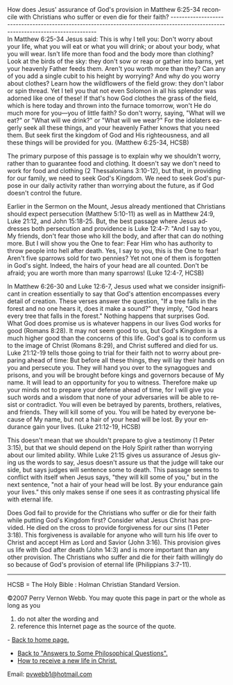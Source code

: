  <head> <title>(PVW) Why is God invisible?</title> <meta content="IE=9" http-equiv="X-UA-Compatible"></meta> <link href="css/page_style.css" rel="stylesheet" type="text/css"></link> </head><body lang="EN-US"><div class="page_style">How does Jesus' assurance of God's provision in Matthew 6:25-34 reconcile with Christians who suffer or even die for their faith?
---------------------------------------------------------------------------------------------------------------------------------

<div class="p">In Matthew 6:25-34 Jesus said: This is why I tell you: Don't worry about your life, what you will eat or what you will drink; or about your body, what you will wear. Isn't life more than food and the body more than clothing? Look at the birds of the sky: they don't sow or reap or gather into barns, yet your heavenly Father feeds them. Aren't you worth more than they? Can any of you add a single cubit to his height by worrying? And why do you worry about clothes? Learn how the wildflowers of the field grow: they don't labor or spin thread. Yet I tell you that not even Solomon in all his splendor was adorned like one of these! If that's how God clothes the grass of the field, which is here today and thrown into the furnace tomorrow, won't He do much more for you—you of little faith? So don't worry, saying, "What will we eat?" or "What will we drink?" or "What will we wear?" For the idolaters eagerly seek all these things, and your heavenly Father knows that you need them. But seek first the kingdom of God and His righteousness, and all these things will be provided for you. (Matthew 6:25-34, HCSB)

 The primary purpose of this passage is to explain why we shouldn't worry, rather than to guarantee food and clothing. It doesn't say we don't need to work for food and clothing (2 Thessalonians 3:10-12), but that, in providing for our family, we need to seek God's Kingdom. We need to seek God's purpose in our daily activity rather than worrying about the future, as if God doesn't control the future.</div><div class="p">Earlier in the Sermon on the Mount, Jesus already mentioned that Christians should expect persecution (Matthew 5:10-11) as well as in Matthew 24:9, Luke 21:12, and John 15:18-25. But, the best passage where Jesus addresses both persecution and providence is Luke 12:4-7: "And I say to you, My friends, don't fear those who kill the body, and after that can do nothing more. But I will show you the One to fear: Fear Him who has authority to throw people into hell after death. Yes, I say to you, this is the One to fear! Aren't five sparrows sold for two pennies? Yet not one of them is forgotten in God's sight. Indeed, the hairs of your head are all counted. Don't be afraid; you are worth more than many sparrows! (Luke 12:4-7, HCSB)

</div>In Matthew 6:26-30 and Luke 12:6-7, Jesus used what we consider insignificant in creation essentially to say that God's attention encompasses every detail of creation. These verses answer the question, "If a tree falls in the forest and no one hears it, does it make a sound?" they imply, "God hears every tree that falls in the forest." Nothing happens that surprises God. What God does promise us is whatever happens in our lives God works for good (Romans 8:28). It may not seem good to us, but God's Kingdom is a much higher good than the concerns of this life. God's goal is to conform us to the image of Christ (Romans 8:29), and Christ suffered and died for us.

<div class="p">Luke 21:12-19 tells those going to trial for their faith not to worry about preparing ahead of time: But before all these things, they will lay their hands on you and persecute you. They will hand you over to the synagogues and prisons, and you will be brought before kings and governors because of My name. It will lead to an opportunity for you to witness. Therefore make up your minds not to prepare your defense ahead of time, for I will give you such words and a wisdom that none of your adversaries will be able to resist or contradict. You will even be betrayed by parents, brothers, relatives, and friends. They will kill some of you. You will be hated by everyone because of My name, but not a hair of your head will be lost. By your endurance gain your lives. (Luke 21:12-19, HCSB)

 This doesn't mean that we shouldn't prepare to give a testimony (1 Peter 3:15), but that we should depend on the Holy Spirit rather than worrying about our limited ability. While Luke 21:15 gives us assurance of Jesus giving us the words to say, Jesus doesn't assure us that the judge will take our side, but says judges will sentence some to death. This passage seems to conflict with itself when Jesus says, "they will kill some of you," but in the next sentence, "not a hair of your head will be lost. By your endurance gain your lives." this only makes sense if one sees it as contrasting physical life with eternal life.</div>Does God fail to provide for the Christians who suffer or die for their faith while putting God's Kingdom first? Consider what Jesus Christ has provided. He died on the cross to provide forgiveness for our sins (1 Peter 3:18). This forgiveness is available for anyone who will turn his life over to Christ and accept Him as Lord and Savior (John 3:16). This provision gives us life with God after death (John 14:3) and is more important than any other provision. The Christians who suffer and die for their faith willingly do so because of God's provision of eternal life (Philippians 3:7-11).

- - - - - -

 HCSB = The Holy Bible : Holman Christian Standard Version. <div class="copy">©2007 Perry Vernon Webb. You may quote this page in part or the whole as long as you
 1) do not alter the wording and
 2) reference this Internet page as the source of the quote. </div> </div>- [Back to home page.](index.html)
- [Back to "Answers to Some Philosophical Questions".](philosop.html)
- [How to receive a new life in Christ.](gospel.html)

Email: [pvwebb1@hotmail.com](mailto:pvwebb1@hotmail.com)

